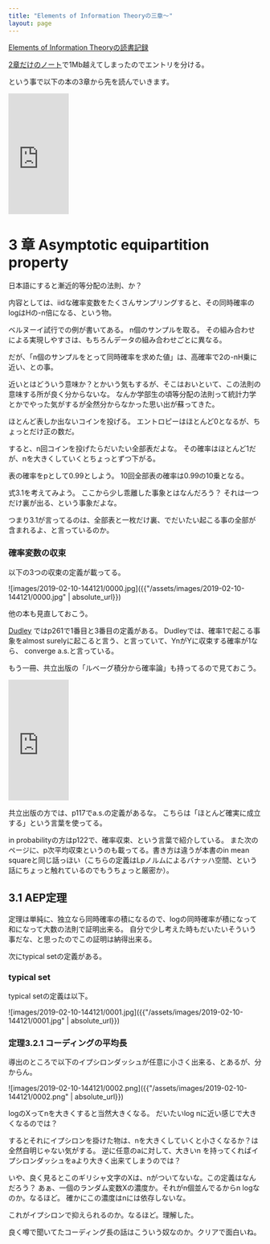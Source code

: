 ```yaml
---
title: "Elements of Information Theoryの三章〜"
layout: page	
---
```


[Elements of Information Theoryの読書記録](https://karino2.github.io/2019/02/10/143600.html)

[2章だけのノート](https://karino2.github.io/2019/01/31/115955.html)で1Mb越えてしまったのでエントリを分ける。

という事で以下の本の3章から先を読んでいきます。

<iframe style="width:120px;height:240px;" marginwidth="0" marginheight="0" scrolling="no" frameborder="0" src="https://rcm-fe.amazon-adsystem.com/e/cm?ref=qf_sp_asin_til&t=karino203-22&m=amazon&o=9&p=8&l=as1&IS1=1&detail=1&asins=B00HLG9ISQ&bc1=ffffff&lt1=_top&fc1=333333&lc1=0066c0&bg1=ffffff&f=ifr"> </iframe>

# 3 章 Asymptotic equipartition property

日本語にすると漸近的等分配の法則、か？

内容としては、iidな確率変数をたくさんサンプリングすると、その同時確率のlogはHの-n倍になる、という物。

ベルヌーイ試行での例が書いてある。
n個のサンプルを取る。
その組み合わせによる実現しやすさは、もちろんデータの組み合わせごとに異なる。

だが、「n個のサンプルをとって同時確率を求めた値」は、高確率で2の-nH乗に近い、との事。

近いとはどういう意味か？とかいう気もするが、そこはおいといて、この法則の意味する所が良く分からないな。
なんか学部生の頃等分配の法則って統計力学とかでやった気がするが全然分からなかった思い出が蘇ってきた。

ほとんど表しか出ないコインを投げる。
エントロピーはほとんど0となるが、ちょっとだけ正の数だ。

すると、n回コインを投げたらだいたい全部表だよな。
その確率はほとんど1だが、nを大きくしていくとちょっとずつ下がる。

表の確率をpとして0.99としよう。
10回全部表の確率は0.99の10乗となる。

式3.1を考えてみよう。
ここから少し乖離した事象とはなんだろう？
それは一つだけ裏が出る、という事象だよな。

つまり3.1が言ってるのは、全部表と一枚だけ裏、でだいたい起こる事の全部が含まれるよ、と言っているのか。

### 確率変数の収束

以下の3つの収束の定義が載ってる。

![images/2019-02-10-144121/0000.jpg]({{"/assets/images/2019-02-10-144121/0000.jpg" | absolute_url}})

他の本も見直しておこう。

[Dudley](https://karino2.github.io/2018/03/18/167.html)
ではp261で1番目と3番目の定義がある。
Dudleyでは、確率1で起こる事象をalmost surelyに起こると言う、と言っていて、YnがYに収束する確率が1なら、 converge a.s.と言っている。

もう一冊、共立出版の「ルベーグ積分から確率論」も持ってるので見ておこう。

<iframe style="width:120px;height:240px;" marginwidth="0" marginheight="0" scrolling="no" frameborder="0" src="https://rcm-fe.amazon-adsystem.com/e/cm?ref=qf_sp_asin_til&t=karino203-22&m=amazon&o=9&p=8&l=as1&IS1=1&detail=1&asins=4320015622&bc1=ffffff&lt1=_top&fc1=333333&lc1=0066c0&bg1=ffffff&f=ifr"> </iframe>

共立出版の方では、p117でa.s.の定義があるな。
こちらは「ほとんど確実に成立する」という言葉を使ってる。

in probabilityの方はp122で、確率収束、という言葉で紹介している。
また次のページに、p次平均収束というのも載ってる。書き方は違うが本書のin mean squareと同じ話っほい（こちらの定義はLpノルムによるバナッハ空間、という話にちょっと触れているのでもうちょっと厳密か）。

## 3.1 AEP定理

定理は単純に、独立なら同時確率の積になるので、logの同時確率が積になって和になって大数の法則で証明出来る。
自分で少し考えた時もだいたいそういう事だな、と思ったのでこの証明は納得出来る。

次にtypical setの定義がある。

### typical set

typical setの定義は以下。

![images/2019-02-10-144121/0001.jpg]({{"/assets/images/2019-02-10-144121/0001.jpg" | absolute_url}})

### 定理3.2.1 コーディングの平均長

導出のところで以下のイプシロンダッシュが任意に小さく出来る、とあるが、分からん。

![images/2019-02-10-144121/0002.png]({{"/assets/images/2019-02-10-144121/0002.png" | absolute_url}})

logのXってnを大きくすると当然大きくなる。
だいたいlog nに近い感じで大きくなるのでは？

するとそれにイプシロンを掛けた物は、nを大きくしていくと小さくなるか？は全然自明じゃない気がする。
逆に任意のaに対して、大きいn を持ってくればイプシロンダッシュをaより大きく出来てしまうのでは？

いや、良く見るとこのギリシャ文字のXは、nがついてないな。この定義はなんだろう？
あぁ、一個のランダム変数Xの濃度か。それがn個並んでるからn logなのか。なるほど。
確かにこの濃度はnには依存しないな。

これがイプシロンで抑えられるのか。なるほど。理解した。

良く噂で聞いてたコーディング長の話はこういう奴なのか。クリアで面白いね。


